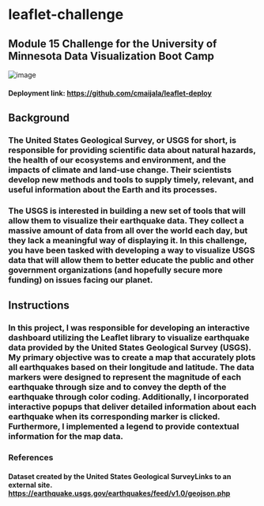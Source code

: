 # leaflet-challenge

## Module 15 Challenge for the University of Minnesota Data Visualization Boot Camp

![image](https://github.com/user-attachments/assets/c09b8d8d-03c4-4576-bda3-249e94c3119a)

#### Deployment link: https://github.com/cmaijala/leaflet-deploy
## Background
### The United States Geological Survey, or USGS for short, is responsible for providing scientific data about natural hazards, the health of our ecosystems and environment, and the impacts of climate and land-use change. Their scientists develop new methods and tools to supply timely, relevant, and useful information about the Earth and its processes.

### The USGS is interested in building a new set of tools that will allow them to visualize their earthquake data. They collect a massive amount of data from all over the world each day, but they lack a meaningful way of displaying it. In this challenge, you have been tasked with developing a way to visualize USGS data that will allow them to better educate the public and other government organizations (and hopefully secure more funding) on issues facing our planet.

## Instructions
### In this project, I was responsible for developing an interactive dashboard utilizing the Leaflet library to visualize earthquake data provided by the United States Geological Survey (USGS). My primary objective was to create a map that accurately plots all earthquakes based on their longitude and latitude. The data markers were designed to represent the magnitude of each earthquake through size and to convey the depth of the earthquake through color coding. Additionally, I incorporated interactive popups that deliver detailed information about each earthquake when its corresponding marker is clicked. Furthermore, I implemented a legend to provide contextual information for the map data.

### References

#### Dataset created by the United States Geological SurveyLinks to an external site. https://earthquake.usgs.gov/earthquakes/feed/v1.0/geojson.php


